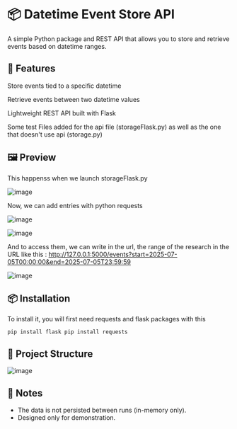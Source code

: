 <h1>📦 Datetime Event Store API</h1>
A simple Python package and REST API that allows you to store and retrieve events based on datetime ranges.

<h2>🚀 Features</h2>

Store events tied to a specific datetime

Retrieve events between two datetime values

Lightweight REST API built with Flask

Some test Files added for the api file (storageFlask.py) as well as the one that doesn't use api (storage.py)

<h2>🖼️ Preview</h2>

This happenss when we launch storageFlask.py


![image](https://github.com/user-attachments/assets/8e8f232b-98df-4c38-aa36-79a51a8d7fbb)


Now, we can add entries with python requests 


![image](https://github.com/user-attachments/assets/22e4ae27-0496-42a6-9777-2b9bf89927b2)

![image](https://github.com/user-attachments/assets/da65ca82-5c02-4bb8-aad2-73518e49f1c9)


And to access them, we can write in the url, the range of the research in the URL like this : http://127.0.0.1:5000/events?start=2025-07-05T00:00:00&end=2025-07-05T23:59:59


![image](https://github.com/user-attachments/assets/c05f899c-e71a-4a2f-a9f1-a838d435f8ee)


<h2>📦 Installation</h2>

To install it, you will first need requests and flask packages with this

<code>pip install flask
  pip install requests
</code>

<h2>📁 Project Structure</h2>


![image](https://github.com/user-attachments/assets/b990299c-29d6-4e9a-b291-d1ae23760235)


<h2>🧠 Notes</h2>

<ul>
  <li>
    The data is not persisted between runs (in-memory only).
  </li>
  <li>
    Designed only for demonstration.
  </li>
</ul>
